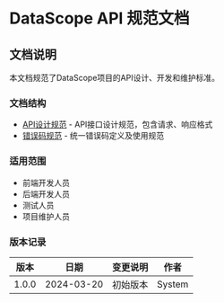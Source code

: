 # DataScope API 规范文档

## 文档说明

本文档规范了DataScope项目的API设计、开发和维护标准。

### 文档结构
- [API设计规范](./api-standard.md) - API接口设计规范，包含请求、响应格式
- [错误码规范](./error-code.md) - 统一错误码定义及使用规范

### 适用范围
- 前端开发人员
- 后端开发人员
- 测试人员
- 项目维护人员

### 版本记录
| 版本 | 日期 | 变更说明 | 作者 |
|-----|------|---------|-----|
| 1.0.0 | 2024-03-20 | 初始版本 | System |